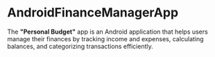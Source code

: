 # AndroidFinanceManagerApp
The **"Personal Budget"** app is an Android application that helps users manage their finances by tracking income and expenses, calculating balances, and categorizing transactions efficiently.
